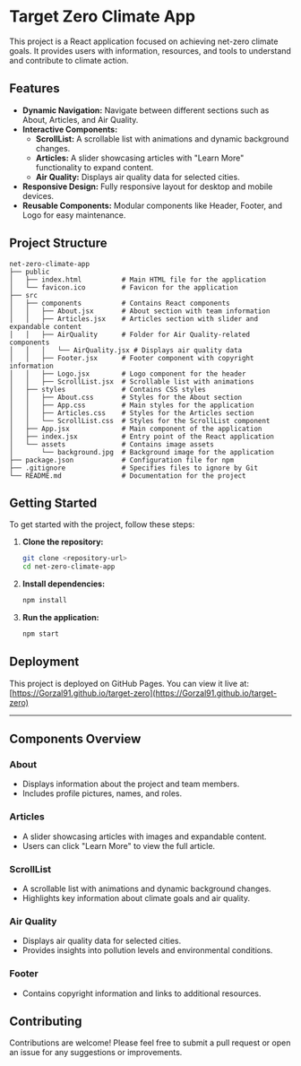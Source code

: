 # Target Zero Climate App

This project is a React application focused on achieving net-zero climate goals. It provides users with information, resources, and tools to understand and contribute to climate action.

## Features

- **Dynamic Navigation:** Navigate between different sections such as About, Articles, and Air Quality.
- **Interactive Components:**
  - **ScrollList:** A scrollable list with animations and dynamic background changes.
  - **Articles:** A slider showcasing articles with "Learn More" functionality to expand content.
  - **Air Quality:** Displays air quality data for selected cities.
- **Responsive Design:** Fully responsive layout for desktop and mobile devices.
- **Reusable Components:** Modular components like Header, Footer, and Logo for easy maintenance.

## Project Structure

```
net-zero-climate-app
├── public
│   ├── index.html          # Main HTML file for the application
│   └── favicon.ico         # Favicon for the application
├── src
│   ├── components          # Contains React components
│   │   ├── About.jsx       # About section with team information
│   │   ├── Articles.jsx    # Articles section with slider and expandable content
│   │   ├── AirQuality      # Folder for Air Quality-related components
│   │   │   └── AirQuality.jsx # Displays air quality data
│   │   ├── Footer.jsx      # Footer component with copyright information
│   │   ├── Logo.jsx        # Logo component for the header
│   │   ├── ScrollList.jsx  # Scrollable list with animations
│   ├── styles              # Contains CSS styles
│   │   ├── About.css       # Styles for the About section
│   │   ├── App.css         # Main styles for the application
│   │   ├── Articles.css    # Styles for the Articles section
│   │   └── ScrollList.css  # Styles for the ScrollList component
│   ├── App.jsx             # Main component of the application
│   ├── index.jsx           # Entry point of the React application
│   └── assets              # Contains image assets
│       └── background.jpg  # Background image for the application
├── package.json            # Configuration file for npm
├── .gitignore              # Specifies files to ignore by Git
└── README.md               # Documentation for the project
```

## Getting Started

To get started with the project, follow these steps:

1. **Clone the repository:**

   ```bash
   git clone <repository-url>
   cd net-zero-climate-app
   ```

2. **Install dependencies:**

   ```bash
   npm install
   ```

3. **Run the application:**

   ```bash
   npm start
   ```

## Deployment

This project is deployed on GitHub Pages. You can view it live at:
[https://Gorzal91.github.io/target-zero](https://Gorzal91.github.io/target-zero)

---

## Components Overview

### **About**

- Displays information about the project and team members.
- Includes profile pictures, names, and roles.

### **Articles**

- A slider showcasing articles with images and expandable content.
- Users can click "Learn More" to view the full article.

### **ScrollList**

- A scrollable list with animations and dynamic background changes.
- Highlights key information about climate goals and air quality.

### **Air Quality**

- Displays air quality data for selected cities.
- Provides insights into pollution levels and environmental conditions.

### **Footer**

- Contains copyright information and links to additional resources.

## Contributing

Contributions are welcome! Please feel free to submit a pull request or open an issue for any suggestions or improvements.

